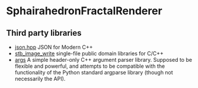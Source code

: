 # SphairahedronFractalRenderer

## Third party libraries
- [json.hpp](https://github.com/nlohmann/json)
  JSON for Modern C++
- [stb_image_write](https://github.com/nothings/stb)
  single-file public domain libraries for C/C++
- [args](https://github.com/Taywee/args)
  A simple header-only C++ argument parser library. Supposed to be flexible and powerful, and attempts to be compatible with the functionality of the Python standard argparse library (though not necessarily the API).
